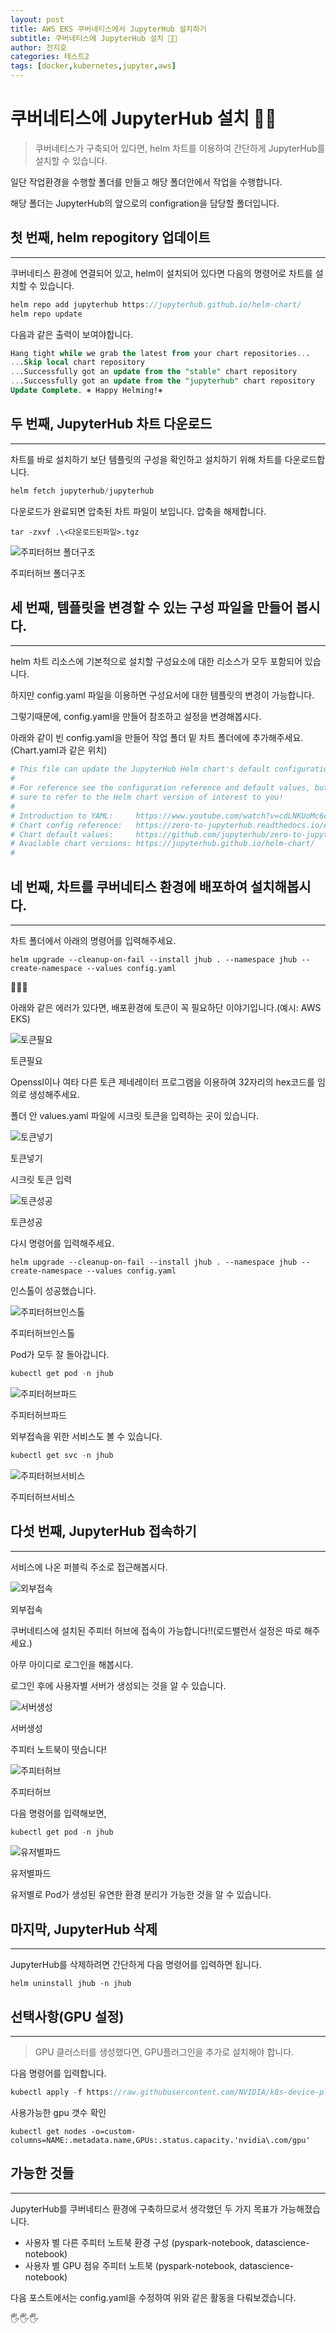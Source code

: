 ```yaml
---
layout: post
title: AWS EKS 쿠버네티스에서 JupyterHub 설치하기
subtitle: 쿠버네티스에 JupyterHub 설치 👨‍💻
author: 전지호
categories: 테스트2
tags: [docker,kubernetes,jupyter,aws]
---
```


# 쿠버네티스에 JupyterHub 설치 👨‍💻

> 쿠버네티스가 구축되어 있다면, helm 차트를 이용하여 간단하게 JupyterHub를 설치할 수 있습니다.

  

일단 작업환경을 수행할 폴더를 만들고 해당 폴더안에서 작업을 수행합니다.

해당 폴더는 JupyterHub의 앞으로의 configration을 담당할 폴더입니다.

  

## 첫 번째, helm repogitory 업데이트

----------

쿠버네티스 환경에 연결되어 있고, helm이 설치되어 있다면 다음의 명령어로 차트를 설치할 수 있습니다.

```csharp
helm repo add jupyterhub https://jupyterhub.github.io/helm-chart/
helm repo update

```

  

다음과 같은 출력이 보여야합니다.

```sql
Hang tight while we grab the latest from your chart repositories...
...Skip local chart repository
...Successfully got an update from the "stable" chart repository
...Successfully got an update from the "jupyterhub" chart repository
Update Complete. ⎈ Happy Helming!⎈

```

  

## 두 번째, JupyterHub 차트 다운로드

----------

차트를 바로 설치하기 보단 템플릿의 구성을 확인하고 설치하기 위해 차트를 다운로드합니다.

```sql
helm fetch jupyterhub/jupyterhub

```

다운로드가 완료되면 압축된 차트 파일이 보입니다. 압축을 해제합니다.

```undefined
tar -zxvf .\<다운로드된파일>.tgz

```

  

![주피터허브 폴더구조](https://solution-userstats.s3.ap-northeast-1.amazonaws.com/techblogs/batteryho/jhubdir.JPG)

주피터허브 폴더구조

  

## 세 번째, 템플릿을 변경할 수 있는 구성 파일을 만들어 봅시다.

----------

helm 차트 리소스에 기본적으로 설치할 구성요소에 대한 리소스가 모두 포함되어 있습니다.

하지만 config.yaml 파일을 이용하면 구성요서에 대한 템플릿의 변경이 가능합니다.

그렇기때문에, config.yaml을 만들어 참조하고 설정을 변경해봅시다.

아래와 같이 빈 config.yaml을 만들어 작업 폴더 밑 차트 폴더에에 추가해주세요.(Chart.yaml과 같은 위치)

```ini
# This file can update the JupyterHub Helm chart's default configuration values.
#
# For reference see the configuration reference and default values, but make
# sure to refer to the Helm chart version of interest to you!
#
# Introduction to YAML:     https://www.youtube.com/watch?v=cdLNKUoMc6c
# Chart config reference:   https://zero-to-jupyterhub.readthedocs.io/en/stable/resources/reference.html
# Chart default values:     https://github.com/jupyterhub/zero-to-jupyterhub-k8s/blob/HEAD/jupyterhub/values.yaml
# Available chart versions: https://jupyterhub.github.io/helm-chart/
#

```

  

## 네 번째, 차트를 쿠버네티스 환경에 배포하여 설치해봅시다.

----------

차트 폴더에서 아래의 명령어를 입력해주세요.

```vbnet
helm upgrade --cleanup-on-fail --install jhub . --namespace jhub --create-namespace --values config.yaml

```

🤬🤬🤬

아래와 같은 에러가 있다면, 배포환경에 토큰이 꼭 필요하단 이야기입니다.(예시: AWS EKS)

![토큰필요](https://solution-userstats.s3.ap-northeast-1.amazonaws.com/techblogs/batteryho/tokenerror.JPG)

토큰필요

  

Openssl이나 여타 다른 토큰 제네레이터 프로그램을 이용하여 32자리의 hex코드를 임의로 생성해주세요.

폴더 안 values.yaml 파일에 시크릿 토큰을 입력하는 곳이 있습니다.

![토큰넣기](https://solution-userstats.s3.ap-northeast-1.amazonaws.com/techblogs/batteryho/requiredtokken.JPG)

토큰넣기

  

시크릿 토큰 입력

![토큰성공](https://solution-userstats.s3.ap-northeast-1.amazonaws.com/techblogs/batteryho/requiredtokkensuccess.JPG)

토큰성공

  

다시 명령어를 입력해주세요.

```vbnet
helm upgrade --cleanup-on-fail --install jhub . --namespace jhub --create-namespace --values config.yaml

```

인스톨이 성공했습니다.

![주피터허브인스톨](https://solution-userstats.s3.ap-northeast-1.amazonaws.com/techblogs/batteryho/installsuccess.JPG)

주피터허브인스톨

Pod가 모두 잘 돌아갑니다.

```csharp
kubectl get pod -n jhub

```

![주피터허브파드](https://solution-userstats.s3.ap-northeast-1.amazonaws.com/techblogs/batteryho/pods.JPG)

주피터허브파드

  

외부접속을 위한 서비스도 볼 수 있습니다.

```csharp
kubectl get svc -n jhub

```

![주피터허브서비스](https://solution-userstats.s3.ap-northeast-1.amazonaws.com/techblogs/batteryho/svc.JPG)

주피터허브서비스

  

## 다섯 번째, JupyterHub 접속하기

----------

서비스에 나온 퍼블릭 주소로 접근해봅시다.

![외부접속](https://solution-userstats.s3.ap-northeast-1.amazonaws.com/techblogs/batteryho/connectsuccess.JPG)

외부접속

쿠버네티스에 설치된 주피터 허브에 접속이 가능합니다!!(로드밸런서 설정은 따로 해주세요.)

아무 아이디로 로그인을 해봅시다.

  

로그인 후에 사용자별 서버가 생성되는 것을 알 수 있습니다.

![서버생성](https://solution-userstats.s3.ap-northeast-1.amazonaws.com/techblogs/batteryho/servercreate.JPG)

서버생성

  

주피터 노트북이 떳습니다!

![주피터허브](https://solution-userstats.s3.ap-northeast-1.amazonaws.com/techblogs/batteryho/jupyterhub.JPG)

주피터허브

  

다음 명령어를 입력해보면,

```csharp
kubectl get pod -n jhub

```

![유저별파드](https://solution-userstats.s3.ap-northeast-1.amazonaws.com/techblogs/batteryho/userpod.JPG)

유저별파드

유저별로 Pod가 생성된 유연한 환경 분리가 가능한 것을 알 수 있습니다.

  

## 마지막, JupyterHub 삭제

----------

JupyterHub를 삭제하려면 간단하게 다음 명령어를 입력하면 됩니다.

```undefined
helm uninstall jhub -n jhub

```

  

## 선택사항(GPU 설정)

----------

> GPU 클러스터를 생성했다면, GPU플러그인을 추가로 설치해야 합니다.

다음 명령어를 입력합니다.

```cpp
kubectl apply -f https://raw.githubusercontent.com/NVIDIA/k8s-device-plugin/v0.8.0/nvidia-device-plugin.yml

```

사용가능한 gpu 갯수 확인

```vbnet
kubectl get nodes -o=custom-columns=NAME:.metadata.name,GPUs:.status.capacity.'nvidia\.com/gpu'

```

  

## 가능한 것들

----------

JupyterHub를 쿠버네티스 환경에 구축하므로서 생각했던 두 가지 목표가 가능해졌습니다.

-   사용자 별 다른 주피터 노트북 환경 구성 (pyspark-notebook, datascience-notebook)
-   사용자 별 GPU 점유 주피터 노트북 (pyspark-notebook, datascience-notebook)

다음 포스트에서는 config.yaml을 수정하여 위와 같은 활동을 다뤄보겠습니다.

🖐🖐🖐